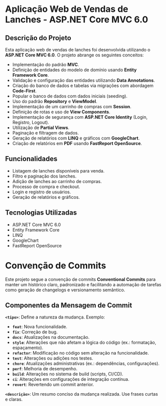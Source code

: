 # Aplicação Web de Vendas de Lanches - ASP.NET Core MVC 6.0

## Descrição do Projeto

Esta aplicação web de vendas de lanches foi desenvolvida utilizando o **ASP.NET Core MVC 6.0**. O projeto abrange os seguintes conceitos:

- Implementação do padrão **MVC**.
- Definição de entidades do modelo de domínio usando **Entity Framework Core**.
- Validação e configuração das entidades utilizando **Data Annotations**.
- Criação do banco de dados e tabelas via migrações com abordagem **Code-First**.
- Popular o banco de dados com dados iniciais (seeding).
- Uso do padrão **Repository** e **ViewModel**.
- Implementação de um carrinho de compras com **Session**.
- Definição de rotas e uso de **View Components**.
- Implementação de segurança com **ASP.NET Core Identity** (Login, Registro, Logout).
- Utilização de **Partial Views**.
- Paginação e filtragem de dados.
- Geração de relatórios com **LINQ** e gráficos com **GoogleChart**.
- Criação de relatórios em **PDF** usando **FastReport OpenSource**.

## Funcionalidades
- Listagem de lanches disponíveis para venda.
- Filtro e paginação dos lanches.
- Adição de lanches ao carrinho de compras.
- Processo de compra e checkout.
- Login e registro de usuários.
- Geração de relatórios e gráficos.

## Tecnologias Utilizadas
- ASP.NET Core MVC 6.0
- Entity Framework Core
- LINQ
- GoogleChart
- FastReport OpenSource

# Convenção de Commits

Este projeto segue a convenção de commits **Conventional Commits** para manter um histórico claro, padronizado e facilitando a automação de tarefas como geração de changelogs e versionamento semântico.

## Componentes da Mensagem de Commit

 **`<tipo>`**: Define a natureza da mudança. Exemplo:
   - **`feat`**: Nova funcionalidade.
   - **`fix`**: Correção de bug.
   - **`docs`**: Atualizações na documentação.
   - **`style`**: Alterações que não afetam a lógica do código (ex.: formatação, espaçamento).
   - **`refactor`**: Modificação no código sem alteração na funcionalidade.
   - **`test`**: Alterações ou adições nos testes.
   - **`chore`**: Atualizações administrativas (ex.: dependências, configurações).
   - **`perf`**: Melhoria de desempenho.
   - **`build`**: Alterações no sistema de build (scripts, CI/CD).
   - **`ci`**: Alterações em configurações de integração contínua.
   - **`revert`**: Revertendo um commit anterior.

 **`<descrição>`**: Um resumo conciso da mudança realizada. Use frases curtas e claras.


